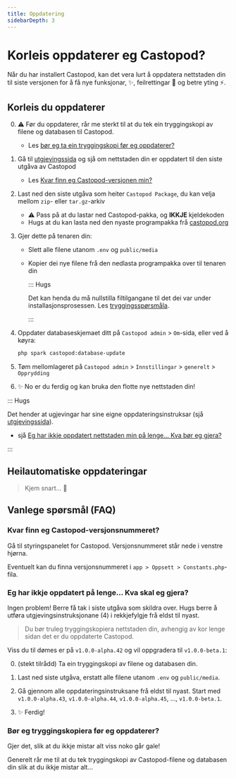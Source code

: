 ```yaml
---
title: Oppdatering
sidebarDepth: 3
---
```


# Korleis oppdaterer eg Castopod?

Når du har installert Castopod, kan det vera lurt å oppdatera nettstaden din til
siste versjonen for å få nye funksjonar, ✨, feilrettingar 🐛 og betre yting ⚡.

## Korleis du oppdaterer

0. ⚠️ Før du oppdaterer, rår me sterkt til at du tek ein tryggingskopi av filene
   og databasen til Castopod.

   - Les
     [bør eg ta ein tryggingskopi før eg oppdaterer?](#should-i-make-a-backup-before-updating)

1. Gå til
   [utgjevingssida](https://code.castopod.org/adaures/castopod/-/releases) og
   sjå om nettstaden din er oppdatert til den siste utgåva av Castopod

   - Les
     [Kvar finn eg Castopod-versjonen min?](#where-can-i-find-my-castopod-version)

2. Last ned den siste utgåva som heiter `Castopod Package`, du kan velja mellom
   `zip`- eller `tar.gz`-arkiv

   - ⚠️ Pass på at du lastar ned Castopod-pakka, og **IKKJE** kjeldekoden
   - Hugs at du kan lasta ned den nyaste programpakka frå
     [castopod.org](https://castopod.org/)

3. Gjer dette på tenaren din:

   - Slett alle filene utanom `.env` og `public/media`
   - Kopier dei nye filene frå den nedlasta programpakka over til tenaren din

     ::: Hugs

     Det kan henda du må nullstilla filtilgangane til det dei var under
     installasjonsprosessen. Les [tryggingsspørsmåla](./security.md).

     :::

4. Oppdater databaseskjemaet ditt på `Castopod admin` > `Om`-sida, eller ved å
   køyra:

   ```bash
   php spark castopod:database-update
   ```

5. Tøm mellomlageret på `Castopod admin` > `Innstillingar` > `generelt` >
   `Opprydding`
6. ✨ No er du ferdig og kan bruka den flotte nye nettstaden din!

::: Hugs

Det hender at ugjevingar har sine eigne oppdateringsinstruksar (sjå
[utgjevingssida](https://code.castopod.org/adaures/castopod/-/releases)).

- sjå
  [Eg har ikkje oppdatert nettstaden min på lenge… Kva bør eg gjera?](#i-havent-updated-my-instance-in-a-long-time-what-should-i-do)

:::

## Heilautomatiske oppdateringar

> Kjem snart... 👀

## Vanlege spørsmål (FAQ)

### Kvar finn eg Castopod-versjonsnummeret?

Gå til styringspanelet for Castopod. Versjonsnummeret står nede i venstre
hjørna.

Eventuelt kan du finna versjonsnummeret i `app > Oppsett > Constants.php`-fila.

### Eg har ikkje oppdatert på lenge… Kva skal eg gjera?

Ingen problem! Berre få tak i siste utgåva som skildra over. Hugs berre å utføra
utgjevingsinstruksjonane (4) i rekkjefylgje frå eldst til nyast.

> Du bør truleg tryggingskopiera nettstaden din, avhengig av kor lenge sidan det
> er du oppdaterte Castopod.

Viss du til dømes er på `v1.0.0-alpha.42` og vil oppgradera til `v1.0.0-beta.1`:

0. (stekt tilrådd) Ta ein tryggingskopi av filene og databasen din.

1. Last ned siste utgåva, erstatt alle filene utanom `.env` og `public/media`.

2. Gå gjennom alle oppdateringsinstruksane frå eldst til nyast. Start med
   `v1.0.0-alpha.43`, `v1.0.0-alpha.44`, `v1.0.0-alpha.45`, …, `v1.0.0-beta.1`.

3. ✨ Ferdig!

### Bør eg tryggingskopiera før eg oppdaterer?

Gjer det, slik at du ikkje mistar alt viss noko går gale!

Generelt rår me til at du tek tryggingskopi av Castopod-filene og databasen din
slik at du ikkje mistar alt…
